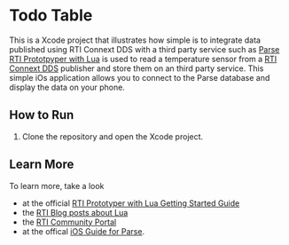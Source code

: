 Todo Table
==========

This is a Xcode project that illustrates how simple is to integrate data published using RTI Connext DDS with a third party service such as [Parse](http://www.parse.com/)
[RTI Prototpyper with Lua](http://community.rti.com/downloads/experimental/rti-prototyper-with-lua) is used to read a temperature sensor from a [RTI Connext DDS](http://www.rti.com/products/dds/index.html) publisher and store them on an third party service. 
This simple iOs application allows you to connect to the Parse database and display the data on your phone. 

How to Run
----------

1. Clone the repository and open the Xcode project.


Learn More
----------

To learn more, take a look
 * at the official [RTI Prototyper with Lua Getting Started Guide](https://s3.amazonaws.com/RTI/RTI_BUNDLES/experimental/rti_prototyper_with_lua/RTI_Connext_Prototyper_GettingStarted.pdf)
 * the [RTI Blog posts about Lua](http://blogs.rti.com/tag/lua/)
 * the [RTI Community Portal](http://community.rti.com/search/site/Lua)
 * at the offical [iOS Guide for Parse](https://www.parse.com/docs/ios_guide).
